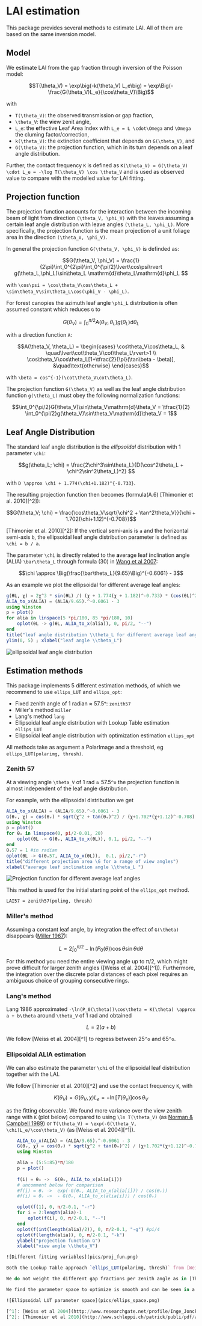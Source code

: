 # LAI estimation

This package provides several methods to estimate LAI. All of them are based on the same inversion model.

## Model

We estimate LAI from the gap fraction through inversion of the Poisson model:

```math
T(\theta_V) = \exp\big(-k(\theta_V) L_e\big) = \exp\Big(-\frac{G(\theta_V)L_e}{\cos\theta_V}\Big)
```

with 

* ``T(\theta_V)``: the observed **t**ransmission or gap fraction,
* ``\theta_V``: the **v**iew zenit angle,
* ``L_e``: the **e**ffective **L**eaf Area Index with ``L_e = L \cdot\Omega`` and ``\Omega`` the cluming factor/correction,
* ``k(\theta_V)``: the extinction coefficient that depends on ``G(\theta_V)``, and
* ``G(\theta_V)``: the projection function, which in its turn depends on a leaf angle distribution.

Further, the contact frequency ``K`` is defined as ``K(\theta_V) = G(\theta_V) \cdot L_e = -\log T(\theta_V) \cos \theta_V`` and is used as observed value to compare with the modelled value for LAI fitting.

## Projection function

The projection function accounts for the interaction between the incoming beam of light from direction ``(\theta_V, \phi_V)`` with the leaves assuming a certain leaf angle distribution with leave angles ``(\theta_L, \phi_L)``. More specifically, the projection function is the mean projection of a unit foliage area in the direction ``(\theta_V, \phi_V)``.

In general the projection function ``G(\theta_V, \phi_V)`` is definded as:
```math
G(\theta_V, \phi_V) = \frac{1}{2\pi}\int_0^{2\pi}\int_0^{\pi/2}\lvert\cos\psi\rvert g(\theta_L,\phi_L)\sin\theta_L \mathrm{d}\theta_L\mathrm{d}\phi_L 
```
with ``\cos\psi = \cos\theta_V\cos\theta_L + \sin\theta_V\sin\theta_L\cos(\phi_V - \phi_L)``.

For forest canopies the azimuth leaf angle ``\phi_L`` distribution is often assumed constant which reduces ``G`` to
```math
G(\theta_V) = \int_0^{\pi/2}A(\theta_V,\theta_L)g(\theta_L)\mathrm{d}\theta_L
```

with a direction function ``A``: 
```math
A(\theta_V, \theta_L) = \begin{cases} 
    \cos\theta_V\cos\theta_L, & \quad\lvert\cot\theta_V\cot\theta_L\rvert>1 \\ 
    \cos\theta_V\cos\theta_L[1+\tfrac{2}{\pi}(\tan\beta - \beta)], &\quad\text{otherwise}
\end{cases}
```
with ``\beta = cos^{-1}(\cot\theta_V\cot\theta_L)``.

The projection function ``G(\theta_V)`` as well as the leaf angle distribution function ``g(\theta_L)`` must obey the following normalization functions:
```math
\int_0^{\pi/2}G(\theta_V)\sin\theta_V\mathrm{d}\theta_V = \tfrac{1}{2}
\int_0^{\pi/2}g(\theta_V)\sin\theta_V\mathrm{d}\theta_V = 1
```

## Leaf Angle Distribution

The standard leaf angle distribution is the _ellipsoidal_ distribution with 1 parameter ``\chi``:

```math
g(\theta_L; \chi) = \frac{2\chi^3\sin\theta_L}{D(\cos^2\theta_L + \chi^2\sin^2\theta_L)^2} 
```

with ``D \approx \chi + 1.774(\chi+1.182)^{-0.733}``.

The resulting projection function then becomes (formula(A.6) [Thimonier et al. 2010][^2]):

```math
G(\theta_V; \chi) = \frac{\cos\theta_V\sqrt{\chi^2 + \tan^2\theta_V}}{\chi + 1.702(\chi+1.12)^{-0.708}}
```

[Thimonier et al. 2010][^2]: If the vertical semi-axis is ``a`` and the horizontal semi-axis ``b``, the ellipsoidal leaf angle distribution parameter is defined as ``\chi = b / a``. 

The parameter ``\chi`` is directly related to the **a**verage **l**eaf **i**nclination **a**ngle (ALIA) ``\bar\theta_L`` through formula (30) in [Wang et al 2007](https://www.researchgate.net/profile/Zhao-Liang_Li/publication/223802149_Comparison_of_leaf_angle_distribution_functions_Effects_on_extinction_coefficient_and_fraction_of_sunlit_foliage/links/0a85e52f1171314efe000000.pdf):
```math
\chi \approx \Big(\frac{\bar\theta_L}{9.65}\Big)^{-0.6061} - 3
```


As an example we plot the ellipsoidal for different average leaf angles:

```julia
g(θL, χ) = 2χ^3 * sin(θL) /( (χ + 1.774(χ + 1.182)^-0.733) * (cos(θL)^2 +  χ^2*sin(θL)^2)^2)
ALIA_to_x(ALIA) = (ALIA/9.65).^-0.6061 - 3
using Winston
p = plot()
for alia in linspace(5 *pi/180, 85 *pi/180, 10)
    oplot(θL -> g(θL, ALIA_to_x(alia)), 0, pi/2, "--")
end
title("leaf angle distribution \\theta_L for different average leaf angles")
ylim(0, 5) ; xlabel("leaf angle \\theta_L")
```
![ellipsoidal leaf angle distribution](pics/ellips_distr.png)

## Estimation methods

This package implements 5 different estimation methods, of which we recommend to use `ellips_LUT` and `ellips_opt`:

* Fixed zenith angle of 1 radian ≈ 57.5ᵒ: `zenith57`
* Miller's method `miller`
* Lang's method `lang`
* Ellipsoidal leaf angle distribution with Lookup Table estimation `ellips_LUT`
* Ellipsoidal leaf angle distribution with optimization estimation `ellips_opt`

All methods take as argument a PolarImage and a threshold, eg `ellips_LUT(polarimg, thresh)`.

### Zenith 57

At a viewing angle ``\theta_V`` of 1 rad ≈ 57.5``^o`` the projection function is almost independent of the leaf angle distribution. 

For example, with the ellipsoidal distribution we get
    
```julia
ALIA_to_x(ALIA) = (ALIA/9.65).^-0.6061 - 3
G(θᵥ, χ) = cos(θᵥ) * sqrt(χ^2 + tan(θᵥ)^2) / (χ+1.702*(χ+1.12)^-0.708)
using Winston
p = plot()
for θᵥ in linspace(0, pi/2-0.01, 20)        
    oplot(θL -> G(θᵥ, ALIA_to_x(θL)), 0.1, pi/2, "--")     
end
θᵥ57 = 1 #in radian
oplot(θL -> G(θᵥ57, ALIA_to_x(θL)),  0.1, pi/2,"-r")
title("different projection area \G for a range of view angles")
xlabel("average leaf inclination angle \\theta_L ")
```

![Projection function for different average leaf angles](pics/zenith57.png)

This method is used for the initial starting point of the `ellips_opt` method. 

    LAI57 = zenith57(polimg, thresh) 

### Miller's method

Assuming a constant leaf angle, by integration the effect of ``G(\theta)`` disappears ([Miller 1967](https://www.researchgate.net/publication/236770486_A_formula_for_average_foliage_density)):
```math
L = 2 \int_0^{\pi/2} -\ln(P_0(\theta))\cos\theta \sin\theta \mathrm{d} \theta
```

For this method you need the entire viewing angle up to π/2, which might prove difficult for larger zenith angles ([Weiss et al. 2004][^1]). Furthermore, the integration over the discrete polar distances of each pixel requires an ambiguous choice of grouping consecutive rings.

### Lang's method

Lang 1986 approximated ``-\ln(P_0(\theta))\cos\theta = K(\theta) \approx a + b\theta`` around ``\theta_V`` of 1 rad and obtained 
```math
L = 2(a+b)
```

We follow [Weiss et al. 2004][^1] to regress between 25``^o`` and 65``^o``.

### Ellipsoidal ALIA estimation

We can also estimate the parameter ``\chi`` of the ellipsoidal leaf distribution together with the LAI. 

We follow [Thimonier et al. 2010][^2] and use the contact frequency ``K``, with 
```math
K(\theta_V) = G(\theta_V, \chi)L_e = -\ln[T(\theta_v)] \cos\theta_V
``` 

as the fitting observable. We found more variance over the view zenith range with ``K`` (plot below) compared to using ``\ln T(\theta_V)`` (as [Norman & Campbell 1989](http://link.springer.com/chapter/10.1007%2F978-94-009-2221-1_14)) or ``T(\theta_V) = \exp(-G(\theta_V, \chi)L_e/\cos\theta_V)`` (as [Weiss et al. 2004][^1]).

```julia
    ALIA_to_x(ALIA) = (ALIA/9.65).^-0.6061 - 3
    G(θᵥ, χ) = cos(θᵥ) * sqrt(χ^2 + tan(θᵥ)^2) / (χ+1.702*(χ+1.12)^-0.708)
    using Winston

    alia = (5:5:85)*π/180
    p = plot()
    
    f(i) = θᵥ ->  G(θᵥ, ALIA_to_x(alia[i]))
    # uncomment below for comparison
    #f(i) = θᵥ ->  exp(-G(θᵥ, ALIA_to_x(alia[i])) / cos(θᵥ))
    #f(i) = θᵥ ->  - G(θᵥ, ALIA_to_x(alia[i])) / cos(θᵥ)

    oplot(f(1), 0, π/2-0.1, "-r")
    for i = 2:length(alia)-1
        oplot(f(i), 0, π/2-0.1, "--")
    end
    oplot(f(int(length(alia)/2)), 0, π/2-0.1, "-g") #pi/4
    oplot(f(length(alia)), 0, π/2-0.1, "-k")
    ylabel("projection function G")
    xlabel("view angle \\theta_V")

![Different fitting variables](pics/proj_fun.png)

Both the Lookup Table approach `ellips_LUT(polarimg, thresh)` from [Weiss et al. 2004][^1] and the optimization method `ellips_opt(polarimg, thresh)`from [Thimonier et al. 2010][^2] are implemented. 

We do not weight the different gap fractions per zenith angle as in [Thimonier et al. 2010][^2], but we use weighted rings with each a similar amount of pixels. We also use more view zenith rings than in the originals papers because digital cameras have much more pixels these day.

We find the parameter space to optimize is smooth and can be seen in a heat map with LUT values and 25 closest solutions in red circles:

![Ellipsoidal LUT parameter space](pics/ellips_space.png)

[^1]: [Weiss et al 2004](http://www.researchgate.net/profile/Inge_Jonckheere/publication/222931516_Review_of_methods_for_in_situ_leaf_area_index_(LAI)_determination_Part_II._Estimation_of_LAI_errors_and_sampling/links/09e4150cefe5a4fea5000000.pdf)
[^2]: [Thimonier et al 2010](http://www.schleppi.ch/patrick/publi/pdf/atal10b.pdf)
